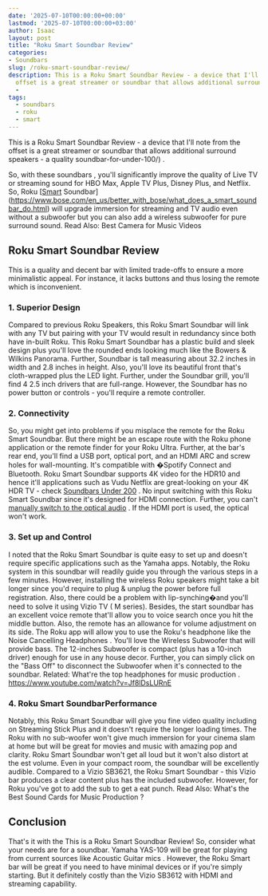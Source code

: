 ```yaml
---
date: '2025-07-10T00:00:00+00:00'
lastmod: '2025-07-10T00:00:00+03:00'
author: Isaac
layout: post
title: "Roku Smart Soundbar Review"
categories:
- Soundbars
slug: /roku-smart-soundbar-review/
description: This is a Roku Smart Soundbar Review - a device that I'll note from the
  offset is a great streamer or soundbar that allows additional surround speakers
  -
tags: 
  - soundbars
  - roku
  - smart
---
```

This is a Roku Smart Soundbar Review - a device that I'll note from the offset is a great streamer or soundbar that allows additional surround speakers -
a quality soundbar-for-under-100/)
.

So, with these
soundbars
, you'll significantly improve the quality of Live TV or streaming sound for
HBO Max,
Apple TV Plus,
Disney Plus, and Netflix.
So, Roku
[[Smart](/posts/how-smart-are-bearded-dragons/) Soundbar](https://www.bose.com/en_us/better_with_bose/what_does_a_smart_soundbar_do.html)
will upgrade immersion for streaming and TV audio even without a subwoofer but you can also add a wireless subwoofer for pure surround sound.
Read Also:
Best Camera for Music Videos
## Roku Smart Soundbar Review
This is a quality and decent bar with limited trade-offs to ensure a more minimalistic appeal. For instance, it lacks buttons and thus losing the remote which is inconvenient.
### 1. Superior Design
Compared to previous
Roku Speakers, this Roku Smart Soundbar will link with any TV but pairing with your TV would result in redundancy since both have in-built Roku.
This
Roku Smart Soundbar has a plastic build and sleek design plus you'll love the rounded ends looking much like the Bowers & Wilkins Panorama.
Further,
Soundbar is tall measuring about 32.2 inches in width and 2.8 inches in height. Also, you'll love its beautiful front that's cloth-wrapped plus the LED light.
Further, under the
Soundbar grill, you'll find 4 2.5 inch drivers that are full-range. However, the Soundbar has no power button or controls - you'll require a remote controller.
### 2. Connectivity
So, you might get into problems if you misplace the remote for the
Roku Smart Soundbar. But there might be an escape route with the Roku phone application or the remote finder for your Roku Ultra.
Further, at the bar's rear end, you'll find a USB port, optical port, and an HDMI
ARC and screw holes for wall-mounting. It's compatible with �Spotify Connect and Bluetooth.
Roku Smart Soundbar supports 4K video for the HDR10 and hence it'll applications such as Vudu Netflix are great-looking on your 4K HDR TV - check
[Soundbars Under 200](https://pestpolicy.com/best-soundbar-under-200/)
.
No input switching with this
Roku Smart Soundbar since it's designed for HDMI connection. Further, you can't
[manually switch to the optical audio](https://pestpolicy.com/soundbar-optical-vs-hdmi/)
. If the HDMI port is used, the optical won't work.
### 3. Set up and Control
I noted that the
Roku Smart Soundbar is quite easy to set up and doesn't require specific applications such as the Yamaha apps. Notably, the Roku system in this soundbar will readily guide you through the various steps in a few minutes.
However, installing the wireless Roku speakers might take a bit longer since you'd require to plug & unplug the power before full registration. Also, there could be a problem with lip-synching�and you'll need to solve it using Vizio TV ( M series).
Besides, the start soundbar has an excellent voice remote that'll allow you to voice search once you hit the middle button. Also, the remote has an allowance for volume adjustment on its side. The Roku app will allow you to use the Roku's headphone like the
Noise Cancelling Headphones
.
You'll love the Wireless Subwoofer that will provide bass. The 12-inches Subwoofer is compact (plus has a 10-inch driver) enough for use in any house decor. Further, you can simply click on the "Bass Off" to disconnect the Subwoofer when it's connected to the soundbar.
Related:
What're the top headphones for music production
.
https://www.youtube.com/watch?v=Jf8lDsLURnE
### 4. Roku Smart SoundbarPerformance
Notably, this
Roku Smart Soundbar will give you fine video quality including on Streaming Stick Plus and it doesn't require the longer loading times.
The Roku with no sub-woofer won't give much immersion for your cinema slam at home but will be great for movies and music with amazing pop and clarity.
Roku Smart Soundbar won't get all loud but it won't also distort at the est volume. Even in your compact room, the soundbar will be excellently audible.
Compared to a
Vizio SB3621, the Roku Smart Soundbar - this Vizio bar produces a clear content plus has the included subwoofer. However, for Roku you've got to add the sub to get a eat punch.
Read Also:
What's the Best Sound Cards for Music Production
?
## Conclusion
That's it with the This is a Roku Smart Soundbar Review! So, consider what your needs are for a soundbar. Yamaha YAS-109 will be great for playing from current sources like
Acoustic Guitar mics
.
However, the Roku Smart bar will be great if you need to have minimal devices or if you're simply starting. But it definitely costly than the Vizio SB3612 with HDMI and streaming capability.
